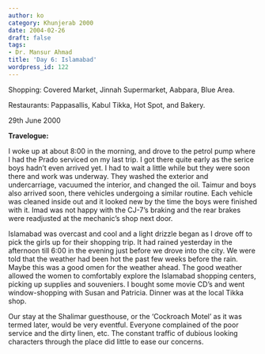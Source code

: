 ```yaml
---
author: ko
category: Khunjerab 2000
date: 2004-02-26
draft: false
tags:
- Dr. Mansur Ahmad
title: 'Day 6: Islamabad'
wordpress_id: 122
---
```


Shopping: Covered Market, Jinnah Supermarket, Aabpara, Blue Area.

Restaurants: Pappasallis, Kabul Tikka, Hot Spot, and Bakery.

29th June 2000

**Travelogue:**

I woke up at about 8:00 in the morning, and drove to the petrol pump where I had the Prado serviced on my last trip. I got there quite early as the serice boys hadn’t even arrived yet. I had to wait a little while but they were soon there and work was underway. They washed the exterior and undercarriage, vacuumed the interior, and changed the oil. Taimur and boys also arrived soon, there vehicles undergoing a similar routine. Each vehicle was cleaned inside out and it looked new by the time the boys were finished with it. Imad was not happy with the CJ-7’s braking and the rear brakes were readjusted at the mechanic’s shop next door.

Islamabad was overcast and cool and a light drizzle began as I drove off to pick the girls up for their shopping trip. It had rained yesterday in the afternoon till 6:00 in the evening just before we drove into the city. We were told that the weather had been hot the past few weeks before the rain. Maybe this was a good omen for the weather ahead. The good weather allowed the women to comfortably explore the Islamabad shopping centers, picking up supplies and souveniers. I bought some movie CD’s and went window-shopping with Susan and Patricia. Dinner was at the local Tikka shop.

Our stay at the Shalimar guesthouse, or the ‘Cockroach Motel’ as it was termed later, would be very eventful. Everyone complained of the poor service and the dirty linen, etc. The constant traffic of dubious looking characters through the place did little to ease our concerns.